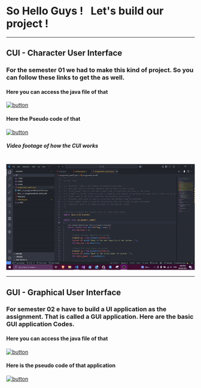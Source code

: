 # So Hello Guys ! &nbsp; Let's build our project !
<hr>

<h2> CUI - Character User Interface </h2>
<h3> For the semester 01 we had to make this kind of project. So you can follow these links to get the as well.</h3>

<h4> Here you can access the java file of that</h4>
<a href="https://github.com/BawanthaBeliwaththa/java-ui-workshop/blob/main/CUI/assignment_sem01.java">
  <img src="https://img.shields.io/badge/Java_File-orange?style=for-the-badge" alt="button">
</a>

<h4> Here the Pseudo code of that</h4>
<a href="https://github.com/BawanthaBeliwaththa/java-ui-workshop/blob/main/CUI/pseudo_code.md">
  <img src="https://img.shields.io/badge/Pseudo_code-cean?style=for-the-badge" alt="button">
</a>

<h5> Video footage of how the CUI works</h5>
<br>
<center>
<img src="https://raw.githubusercontent.com/BawanthaBeliwaththa/java-ui-workshop/main/CUI/CUI-Test1.gif" alt="Video">
</center>
<hr>

<h2> GUI - Graphical User Interface </h2>
<h3> For semester 02 e have to build a UI application as the assignment. That is called a GUI application. Here are the basic GUI application Codes.</h3>

<h4> Here you can access the java file of that</h4>
<a href="https://github.com/BawanthaBeliwaththa/java-ui-workshop/blob/main/CUI/assignment_sem01.java">
  <img src="https://img.shields.io/badge/Java_File-orange?style=for-the-badge" alt="button">
</a>

<h4> Here is the pseudo code of that application</h4>
<a href="https://github.com/BawanthaBeliwaththa/java-ui-workshop/blob/main/CUI/assignment_sem01.java">
  <img src="https://img.shields.io/badge/Psuedo_code-cean?style=for-the-badge" alt="button">
</a>
